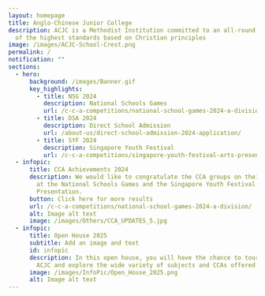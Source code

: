 ```yaml
---
layout: homepage
title: Anglo-Chinese Junior College
description: ACJC is a Methodist Institution committed to an all-round education
  of the highest standards based on Christian principles
image: /images/ACJC-School-Crest.png
permalink: /
notification: ""
sections:
  - hero:
      background: /images/Banner.gif
      key_highlights:
        - title: NSG 2024
          description: National Schools Games
          url: /c-c-a-competitions/national-school-games-2024-a-division/
        - title: DSA 2024
          description: Direct School Admission
          url: /about-us/direct-school-admission-2024-application/
        - title: SYF 2024
          description: Singapore Youth Festival
          url: /c-c-a-competitions/singapore-youth-festival-arts-presentation-2024/
  - infopic:
      title: CCA Achievements 2024
      description: We would like to congratulate the CCA groups on their achievements
        at the National Schools Games and the Singapore Youth Festival Arts
        Presentation.
      button: Click here for more results
      url: /c-c-a-competitions/national-school-games-2024-a-division/
      alt: Image alt text
      image: /images/Others/CCA_UPDATES_5.jpg
  - infopic:
      title: Open House 2025
      subtitle: Add an image and text
      id: infopic
      description: In this open house, you will have the chance to tour the grounds of
        ACJC and explore the wide variety of subjects and CCAs offered.
      image: /images/InfoPic/Open_House_2025.png
      alt: Image alt text
---
```

